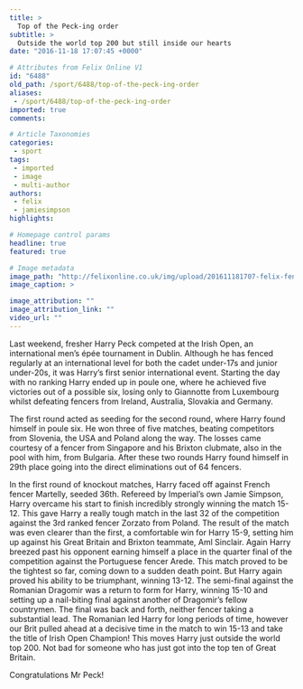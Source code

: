 ```yaml
---
title: >
  Top of the Peck-ing order
subtitle: >
  Outside the world top 200 but still inside our hearts
date: "2016-11-18 17:07:45 +0000"

# Attributes from Felix Online V1
id: "6488"
old_path: /sport/6488/top-of-the-peck-ing-order
aliases:
 - /sport/6488/top-of-the-peck-ing-order
imported: true
comments:

# Article Taxonomies
categories:
 - sport
tags:
 - imported
 - image
 - multi-author
authors:
 - felix
 - jamiesimpson
highlights:

# Homepage control params
headline: true
featured: true

# Image metadata
image_path: "http://felixonline.co.uk/img/upload/201611181707-felix-fencing.JPG"
image_caption: >

image_attribution: ""
image_attribution_link: ""
video_url: ""
---
```


Last weekend, fresher Harry Peck competed at the Irish Open, an international men’s épée tournament in Dublin. Although he has fenced regularly at an international level for both the cadet under-17s and junior under-20s, it was Harry’s first senior international event. Starting the day with no ranking Harry ended up in poule one, where he achieved five victories out of a possible six, losing only to Giannotte from Luxembourg whilst defeating fencers from Ireland, Australia, Slovakia and Germany.

The first round acted as seeding for the second round, where Harry found himself in poule six. He won three of five matches, beating  competitors from Slovenia, the USA and Poland along the way. The losses came courtesy of a fencer from Singapore and his Brixton clubmate, also in the pool with him, from Bulgaria. After these two rounds Harry found himself in 29th place going into the direct eliminations out of 64 fencers.

In the first round of      knockout matches, Harry faced off against French fencer Martelly, seeded 36th. Refereed by Imperial’s own Jamie Simpson, Harry overcame his start to finish incredibly strongly winning the match 15-12. This gave Harry a really tough match in the last 32 of the              competition against the 3rd ranked fencer Zorzato from Poland. The result of the match was even clearer than the first, a comfortable win for Harry 15-9, setting him up against his Great Britain and Brixton teammate, Aml Sinclair. Again Harry breezed past his opponent earning himself a place in the quarter final of the competition against the Portuguese fencer Arede.
This match proved to be the tightest so far, coming down to a sudden death point. But Harry again proved his ability to be triumphant, winning 13-12. The semi-final against the Romanian Dragomir was a return to form for Harry, winning 15-10 and setting up a nail-biting final against another of Dragomir’s fellow countrymen. The final was back and forth, neither fencer taking a substantial lead. The Romanian led Harry for long periods of time, however our Brit pulled ahead at a decisive time in the match to win 15-13 and take the title of Irish Open Champion! This moves Harry just outside the world top 200. Not bad for someone who has just got into the top ten of Great Britain.

Congratulations Mr Peck!
